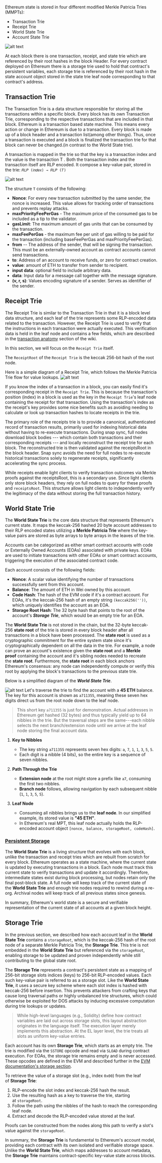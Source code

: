 Ethereum state is stored in four different modified Merkle Patricia Tries (MMPTs):

-   Transaction Trie
-   Receipt Trie
-   World State Trie
-   Account State Trie

![alt text](image-3.png)

At each block there is one transaction, receipt, and state trie which are referenced by their root hashes in the block Header. For every contract deployed on Ethereum there is a storage trie used to hold that contract's persistent variables, each storage trie is referenced by their root hash in the state account object stored in the state trie leaf node corresponding to that contract's address.

Transaction Trie
----------------------------------------------------------------------------------

The Transaction Trie is a data structure responsible for storing all the transactions within a specific block. Every block has its own Transaction Trie, corresponding to the respective transactions that are included in that block. Ethereum is a transaction based state machine. This means every action or change in Ethereum is due to a transaction. Every block is made up of a block header and a transaction list(among other things). Thus, once a transaction is executed and a block is finalized the transaction trie for that block can never be changed.(in contrast to the World State trie).


A transaction is mapped in the trie so that the key is a transaction index and the value is the transaction T . Both the transaction index and the transaction itself are RLP encoded. It compose a key-value pair, stored in the trie: `𝑅𝐿𝑃 (𝑖𝑛𝑑𝑒𝑥) → 𝑅𝐿𝑃 (𝑇)`

![alt text](image-4.png)

The structure `T` consists of the following:

-   **Nonce**: For every new transaction submitted by the same sender, the nonce is increased. This value allows for tracking order of transactions and prevents replay attacks.
-   **maxPriorityFeePerGas** \- The maximum price of the consumed gas to be included as a tip to the validator.
-   **gasLimit**: The maximum amount of gas units that can be consumed by the transaction.
-   **maxFeePerGas** \- the maximum fee per unit of gas willing to be paid for the transaction (including baseFeePerGas and maxPriorityFeePerGas).
-   **from** -- The address of the sender, that will be signing the transaction. This must be an externally-owned account as contract accounts cannot send transactions.
-   **to**: Address of an account to receive funds, or zero for contract creation.
-   **value**: amount of ETH to transfer from sender to recipient.
-   **input data**: optional field to include arbitrary data.
-   **data**: Input data for a message call together with the message signature.
-   **(v, r, s)**: Values encoding signature of a sender. Serves as identifier of the sender.


Receipt Trie
--------------------------------------------------------------------------

The Receipt Trie is similar to the Transaction Trie in that it is a block level data structure, and each leaf of the trie represents some RLP-encoded data related to the transaction. However, the Receipt Trie is used to verify that the instructions in each transaction were actually executed. This verification data is held in the leaf node and contains a few fields, which are described in the [transaction anatomy](https://epf.wiki/#/wiki/EL/transaction?id=receipts) section of the wiki.

In this section, we will focus on the `Receipt Trie` itself.

The `ReceiptRoot` of the `Receipt Trie` is the keccak 256-bit hash of the root node.

Here is a simple diagram of a Receipt Trie, which follows the Merkle Patricia Trie flow for value lookups.
![alt text](image-5.png)

If you know the index of a transaction in a block, you can easily find it's corresponding receipt in the `Receipt Trie`. This is because the transaction's position (index) in a block is used as the key in the `Receipt Trie`'s leaf node containing the receipt for that transaction. Using the transaction's index as the receipt's key provides some nice benefits such as avoiding needing to calculate or look up transaction hashes to locate receipts in the trie.

The primary role of the receipts trie is to provide a canonical, authenticated record of transaction results, primarily used for indexing historical data without having to re-execute transactions. During snap sync, full nodes download block bodies --- which contain both transactions and their corresponding receipts --- and locally reconstruct the receipt trie for each block. The reconstructed trie is then validated against the receiptsRoot in the block header. Snap sync avoids the need for full nodes to re-execute historical transactions solely to regenerate receipts, significantly accelerating the sync process.

While receipts enable light clients to verify transaction outcomes via Merkle proofs against the receiptsRoot, this is a secondary use. Since light clients only store block headers, they rely on full nodes to query for these proofs and `receiptsRoot`. This structure allows light clients to independently verify the legitimacy of the data without storing the full transaction history.

World State Trie
----------------------------------------------------------------------------------

The **World State Trie** is the core data structure that represents Ethereum's current state. It maps the keccak-256 hashed 20 byte account addresses to their RLP encoded states utilizing a **Merkle Patricia Trie** where the key-value pairs are stored as byte arrays to byte arrays in the leaves of the trie.

Accounts can be categorized as either smart contract accounts with code or Externally Owned Accounts (EOAs) associated with private keys. EOAs are used to initiate transactions with other EOAs or smart contract accounts, triggering the execution of the associated contract code.

Each account consists of the following fields:

-   **Nonce**: A scalar value identifying the number of transactions successfully sent from this account.
-   **Balance**: The amount of ETH in Wei owned by this account.
-   **Code Hash**: The hash of the EVM code if it's a contract account. For EOAs, it's the keccak-256 hash of an empty string `(keccak256(''))`, which uniquely identifies the account as an EOA.
-   **Storage Root Hash**: The 32 byte hash that points to the root of the account's ***Storage Trie***, which would be an empty trie for an EOA.

The **World State Trie** is not stored in the chain, but the 32-byte keccak-256 **state root** of the trie is stored in every block header after all transactions in a block have been processed. The **state root** is used as a cryptographic commitment for the entire system state since it's cryptographically dependent on all the data in the trie. For example, a node can prove an account's existence given the **state root** and a **Merkle proof** containing the account and it's sibling nodes needed to recreate the **state root**. Furthermore, the **state root** in each block anchors Ethereum's consensus: any node can independently compute or verify this root by applying the block's transactions to the previous state trie.

Below is a simplified diagram of the ***World State Trie***.

![alt text](image-6.png)
Let's traverse the trie to find the account with a **45 ETH** balance. The key for this account is shown as `a711355`, meaning these seven hex digits direct us from the root node down to the leaf node.

> This short key `a711355` is just for demonstration. Actual addresses in Ethereum get hashed (32 bytes) and thus typically yield up to 64 nibbles in the trie. But the traversal steps are the same---each nibble selects the next branch/extension node until we arrive at the leaf node storing the final account data.

1.  **Key to Nibbles**

    -   The key string `a711355` represents seven hex digits: `a`, `7`, `1`, `1`, `3`, `5`, `5`.
    -   Each digit is a nibble (4 bits), so the entire key is a sequence of seven nibbles.
2.  **Path Through the Trie**

    -   **Extension node** at the root might store a prefix like `a7`, consuming the first two nibbles.
    -   **Branch node** follows, allowing navigation by each subsequent nibble (`1`, `1`, `3`, `5`, `5`).
3.  **Leaf Node**

    -   Consuming all nibbles brings us to the **leaf node**. In our simplified example, its stored value is **"45 ETH"**.
    -   In Ethereum's real MPT, this leaf node actually holds the RLP-encoded account object `[nonce, balance, storageRoot, codeHash]`.

### [Persistent Storage](https://epf.wiki/#/wiki/EL/data-structures?id=persistent-storage)

The **World State Trie** is a living structure that evolves with each block, unlike the transaction and receipt tries which are rebuilt from scratch for every block. Ethereum operates as a state machine, where the current state is updated by executing transactions in a block. Each node must track this current state to verify transactions and update it accordingly. Therefore, intermediate states exist during block processing, but nodes retain only the final post-block state. A full node will keep track of the current state of the **World State Trie** and enough trie nodes required to rewind during a re-org. Archival nodes will keep track of all previous states since genesis.

In summary, Ethereum's world state is a secure and verifiable representation of the current state of all accounts at a given block height.


Storage Trie
--------------------------------------------------------------------------

In the previous section, we described how each account leaf in the **World State Trie** contains a `storageRoot`, which is the keccak-256 hash of the root node of a separate Merkle Patricia Trie, the **Storage Trie**. This trie is not embedded in the **World State Trie** but referenced via the `storageRoot`, enabling storage to be updated and proven independently while still contributing to the global state root.

The **Storage Trie** represents a contract's persistent state as a mapping of 256-bit storage slots indices (keys) to 256-bit RLP-encoded values. Each such key-value pair is referred to as a storage slot. Like the **World State Trie**, it uses a secure key scheme where each slot index is hashed with keccak-256 before insertion. This prevents attackers from crafting keys that cause long traversal paths or highly unbalanced trie structures, which could otherwise be exploited for DOS attacks by inducing excessive computation during trie lookups or updates.

> While high-level languages (e.g., Solidity) define how contract variables are laid out across storage slots, this layout abstraction originates in the language itself. The execution layer merely implements this abstraction. At the EL layer level, the trie treats all slots as uniform key-value entries.

Each account has its own **Storage Trie**, which starts as an empty trie. The trie is modified via the `SSTORE` opcode and read via `SLOAD` during contract execution. For EOAs, the storage trie remains empty and is never accessed. These opcodes are defined in the EVM and described further in the [EVM documentation's storage section](https://epf.wiki/#/wiki/EL/evm?id=evm-data-locations).

To retrieve the value of a storage slot (e.g., index `0x00`) from the leaf of **Storage Trie**:

1.  RLP-encode the slot index and keccak-256 hash the result.
2.  Use the resulting hash as a key to traverse the trie, starting at `storageRoot`.
3.  Follow the path using the nibbles of the hash to reach the corresponding leaf node.
4.  Extract and decode the RLP-encoded value stored at the leaf.

Proofs can be constructed from the nodes along this path to verify a slot's value against the `storageRoot`.

In summary, the **Storage Trie** is fundamental to Ethereum's account model, providing each contract with its own isolated and verifiable storage space. Unlike the **World State Trie**, which maps addresses to account metadata, the **Storage Trie** maintains contract-specific key-value state across blocks.